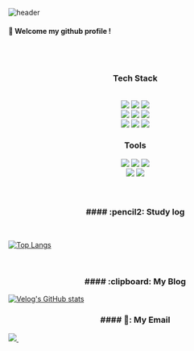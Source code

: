 ![header](https://capsule-render.vercel.app/api?type=cylinder&color=000000&height=150&section=header&text=KIMMINJAE981002&fontColor=ffffff&fontSize=70&animation=fadeIn&fontAlignY=55)

####  :wave: Welcome my github profile !

  
 <br/>
 <br/>
  
<h3 align="center"> Tech Stack </h3>
  
 <br/>

 <div align="center">
 <img src="https://img.shields.io/badge/HTML5-E34F26?style=for-the-badge&logo=HTML5&logoColor=white">
<img src="https://img.shields.io/badge/CSS3-1572B6?style=for-the-badge&logo=CSS3&logoColor=white">
<img src="https://img.shields.io/badge/JavaScript-F7DF1E?style=for-the-badge&logo=JavaScript&logoColor=white">
</div>

 <div align="center">
<img src="https://img.shields.io/badge/Node.js-339933?style=flat-square&logo=Node.js&logoColor=white"/>
<img src="https://img.shields.io/badge/Typeform-262627?style=flat-square&logo=Typeorm&logoColor=white"/>
<img src="https://img.shields.io/badge/TypeScript-3178C6?style=flat-square&logo=TypeScript&logoColor=white"/>
</div>

 <div align="center">
<img src="https://img.shields.io/badge/MySQL-4479A1?style=for-the-badge&logo=MySQL&logoColor=white">
<img src="https://img.shields.io/badge/aws-232F3E?style=for-the-badge&logo=Amazon aws&logoColor=white">
   <img src="https://img.shields.io/badge/MongoDB-47A248?style=for-the-badge&logo=MongoDB&logoColor=white">
</div>



<h3 align="center"> Tools </h3>

 <div align="center">
<img src="https://img.shields.io/badge/VSCode-007ACC?style=for-the-badge&logo=VisualStudioCode&logoColor=white">
   <img src="https://img.shields.io/badge/Slack-4A154B?style=for-the-badge&logo=Slack&logoColor=white">
   <img src="https://img.shields.io/badge/github-181717?style=for-the-badge&logo=github&logoColor=white">
</div>

 <div align="center">
<img src="https://img.shields.io/badge/Git-F05032?style=for-the-badge&logo=Git&logoColor=white">
   <img src="https://img.shields.io/badge/Discord-5865F2?style=for-the-badge&logo=Discord&logoColor=white">
</div>


 
   <br/>
   <br/>

 <h3 align="center"> #### :pencil2: Study log </h3>

 
  <br/>
  
[![Top Langs](https://github-readme-stats.vercel.app/api/top-langs/?username=kimminjae981002&layout=compact)](https://github.com/anuraghazra/github-readme-stats)

  <br/>
 <h3 align="center">####  :clipboard: My Blog</h3>

[![Velog's GitHub stats](https://velog-readme-stats.vercel.app/api/badge?name=minjae98)](https://velog.io/@minjae98) 

 <h3 align="center"> ####  📧: My Email </h3>

 <a href="mailto:cmg981548@gmail.com">
    <img
      src="https://img.shields.io/badge/cmg981548@gmail.com-D14836?style=for-the-badge&logo=gmail&logoColor=white"/>&nbsp
  </a>

  
</div>

